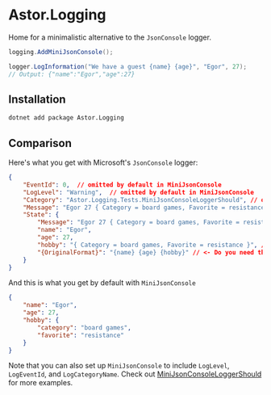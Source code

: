 # Astor.Logging

Home for a minimalistic alternative to the `JsonConsole` logger.

```csharp
logging.AddMiniJsonConsole();

logger.LogInformation("We have a guest {name} {age}", "Egor", 27);
// Output: {"name":"Egor","age":27}
```

## Installation

```sh
dotnet add package Astor.Logging
```

## Comparison

Here's what you get with Microsoft's `JsonConsole` logger:

```json
{
    "EventId": 0,  // omitted by default in MiniJsonConsole
    "LogLevel": "Warning",  // omitted by default in MiniJsonConsole
    "Category": "Astor.Logging.Tests.MiniJsonConsoleLoggerShould", // omitted by default in MiniJsonConsole
    "Message": "Egor 27 { Category = board games, Favorite = resistance }", // Redundant calculated value #1
    "State": {
        "Message": "Egor 27 { Category = board games, Favorite = resistance }", // Redundant calculated value #2
        "name": "Egor",
        "age": 27,
        "hobby": "{ Category = board games, Favorite = resistance }", // Inner data treated as string
        "{OriginalFormat}": "{name} {age} {hobby}" // <- Do you need this?
    }
}
```

And this is what you get by default with `MiniJsonConsole`

```json
{
    "name": "Egor",
    "age": 27,
    "hobby": {
        "category": "board games",
        "favorite": "resistance"
    }
}
```

Note that you can also set up `MiniJsonConsole` to include `LogLevel`, `LogEventId`, and `LogCategoryName`.
Check out [MiniJsonConsoleLoggerShould](./Astor.Logging.Tests/MiniJsonConsoleLoggerShould.cs) for more examples.

